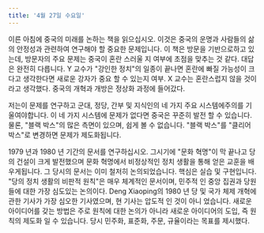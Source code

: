 ```yaml
---
title: '4월 27일 수요일'
---
```

이른 아침에 중국의 미래를 논하는 책을 읽으십시오. 이것은 중국의 운명과 사람들의 삶의 안정성과 관련하여 연구해야 할 중요한 문제입니다. 이 책은 방문을 기반으로하고 있는데, 방문자의 주요 문제는 중국이 혼란 스러울 지 여부에 초점을 맞추는 것 같다. 대답은 완전히 다릅니다. Y 교수가 "강인한 정치"의 일종이 끝나면 혼란에 빠질 가능성이 크다고 생각한다면 새로운 강자가 중요 할 수 있는지 여부. X 교수는 혼란스럽지 않을 것이라고 생각했다. 중국의 개혁과 개방은 정상화 과정에 들어갔다.

저는이 문제를 연구하고 군대, 정당, 간부 및 지식인의 네 가지 주요 시스템에주의를 기울여야합니다. 이 네 가지 시스템에 문제가 없다면 중국은 꾸준히 발전 할 수 있습니다. 물론, "블랙 박스"의 많은 측면이 있으며, 쉽게 볼 수 없습니다. "블랙 박스"를 "클리어 박스"로 변경하면 문제가 제도화됩니다.

1979 년과 1980 년 기간의 문서를 연구하십시오. 그시기에 "문화 혁명"이 막 끝나고 당의 건설이 크게 발전했으며 문화 혁명에서 비정상적인 정치 생활을 통해 얻은 교훈을 배우게됩니다. 그 당시의 문서는 이미 철저히 논의되었습니다. 핵심은 실습 및 구현입니다. "당의 정치 생활의 비판적 원칙"은 매우 체계적인 문서이며, 민주적 인 중앙 집권과 당원들에 대한 가장 심도있는 논의이다. Deng Xiaoping의 1980 년 당 및 국가 체제 개혁에 관한 기사가 가장 심오한 기사였으며, 현 기사는 압도적 인 것이 아니 었습니다. 새로운 아이디어를 갖는 방법은 주로 원칙에 대한 논의가 아니라 새로운 아이디어의 도입, 즉 원칙의 제도화 일 수 있습니다. 당시 민주화, 표준화, 주문, 규율이라는 목표를 제시했다.

